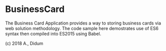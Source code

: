 # BusinessCard
The Business Card Application provides a way to storing business cards via web solution methodology.
The code sample here demostrates use of ES6 syntax then compiled into ES2015 using Babel. 

(c) 2018 A., Didum
